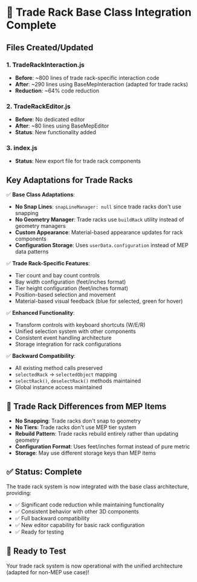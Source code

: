 # 🔧 Trade Rack Base Class Integration Complete

## Files Created/Updated

### 1. **TradeRackInteraction.js** 
- **Before**: ~800 lines of trade rack-specific interaction code
- **After**: ~290 lines using BaseMepInteraction (adapted for trade racks)
- **Reduction**: ~64% code reduction

### 2. **TradeRackEditor.js**
- **Before**: No dedicated editor
- **After**: ~80 lines using BaseMepEditor
- **Status**: New functionality added

### 3. **index.js**
- **Status**: New export file for trade rack components

## Key Adaptations for Trade Racks

✅ **Base Class Adaptations**:
- **No Snap Lines**: `snapLineManager: null` since trade racks don't use snapping
- **No Geometry Manager**: Trade racks use `buildRack` utility instead of geometry managers
- **Custom Appearance**: Material-based appearance updates for rack components
- **Configuration Storage**: Uses `userData.configuration` instead of MEP data patterns

✅ **Trade Rack-Specific Features**:
- Tier count and bay count controls
- Bay width configuration (feet/inches format)
- Tier height configuration (feet/inches format) 
- Position-based selection and movement
- Material-based visual feedback (blue for selected, green for hover)

✅ **Enhanced Functionality**:
- Transform controls with keyboard shortcuts (W/E/R)
- Unified selection system with other components
- Consistent event handling architecture
- Storage integration for rack configurations

✅ **Backward Compatibility**:
- All existing method calls preserved
- `selectedRack` → `selectedObject` mapping
- `selectRack()`, `deselectRack()` methods maintained
- Global instance access maintained

## 🚨 Trade Rack Differences from MEP Items

- **No Snapping**: Trade racks don't snap to geometry
- **No Tiers**: Trade racks don't use MEP tier system
- **Rebuild Pattern**: Trade racks rebuild entirely rather than updating geometry
- **Configuration Format**: Uses feet/inches format instead of pure metric
- **Storage**: May use different storage keys than MEP items

## ✅ Status: Complete

The trade rack system is now integrated with the base class architecture, providing:
- ✅ Significant code reduction while maintaining functionality
- ✅ Consistent behavior with other 3D components  
- ✅ Full backward compatibility
- ✅ New editor capability for basic rack configuration
- ✅ Ready for testing

## 🚀 Ready to Test

Your trade rack system is now operational with the unified architecture (adapted for non-MEP use case)!